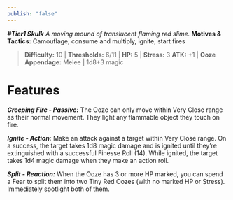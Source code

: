 ```yaml
---
publish: "false"
---
```

***#Tier1 Skulk***
*A moving mound of translucent flaming red slime.*
**Motives & Tactics:** Camouflage, consume and multiply, ignite, start fires

> **Difficulty:** 10 | **Thresholds:** 6/11 | **HP:** 5 | **Stress:** 3
> **ATK:** +1 | **Ooze Appendage:** Melee | 1d8+3 magic

# Features

***Creeping Fire - Passive:*** The Ooze can only move within Very Close range as their normal movement. They light any flammable object they touch on fire.

***Ignite - Action:*** Make an attack against a target within Very Close range. On a success, the target takes 1d8 magic damage and is ignited until they’re extinguished with a successful Finesse Roll (14). While ignited, the target takes 1d4 magic damage when they make an action roll.

***Split - Reaction:*** When the Ooze has 3 or more HP marked, you can spend a Fear to split them into two Tiny Red Oozes (with no marked HP or Stress). Immediately spotlight both of them.
